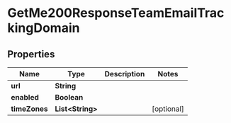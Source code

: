 

# GetMe200ResponseTeamEmailTrackingDomain


## Properties

| Name | Type | Description | Notes |
|------------ | ------------- | ------------- | -------------|
|**url** | **String** |  |  |
|**enabled** | **Boolean** |  |  |
|**timeZones** | **List&lt;String&gt;** |  |  [optional] |



